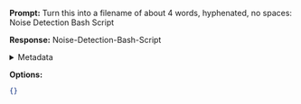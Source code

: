 **Prompt:**
Turn this into a filename of about 4 words, hyphenated, no spaces: Noise Detection Bash Script

**Response:**
Noise-Detection-Bash-Script

<details><summary>Metadata</summary>

- Duration: 949 ms
- Datetime: 2023-09-23T09:49:21.956868
- Model: gpt-3.5-turbo-0613

</details>

**Options:**
```json
{}
```


